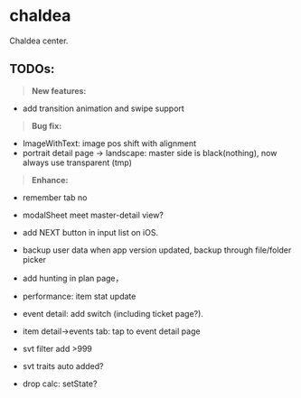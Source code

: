 # chaldea

Chaldea center.


## TODOs:
>**New features:**
 - add transition animation and swipe support

>**Bug fix:**
 - ImageWithText: image pos shift with alignment
 - portrait detail page -> landscape: master side is black(nothing), now always use transparent (tmp)

>**Enhance:**
 - remember tab no
 - modalSheet meet master-detail view?
 - add NEXT button in input list on iOS.
 - backup user data when app version updated, backup through file/folder picker
 - add hunting in plan page，
 - performance: item stat update
 - event detail: add switch (including ticket page?).
 - item detail->events tab: tap to event detail page
 - svt filter add >999


 - svt traits auto added? 
 - drop calc: setState?